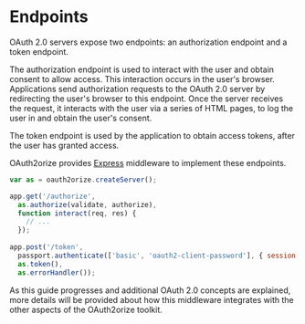 # Endpoints

OAuth 2.0 servers expose two endpoints: an authorization endpoint and a token
endpoint.

The authorization endpoint is used to interact with the user and obtain consent
to allow access.  This interaction occurs in the user's browser.  Applications
send authorization requests to the OAuth 2.0 server by redirecting the user's
browser to this endpoint.  Once the server receives the request, it interacts
with the user via a series of HTML pages, to log the user in and obtain the
user's consent.

The token endpoint is used by the application to obtain access tokens, after the
user has granted access.

OAuth2orize provides [Express](https://expressjs.com/) middleware to implement
these endpoints.

```js
var as = oauth2orize.createServer();

app.get('/authorize',
  as.authorize(validate, authorize),
  function interact(req, res) {
    // ...
  });
  
app.post('/token',
  passport.authenticate(['basic', 'oauth2-client-password'], { session: false }),
  as.token(),
  as.errorHandler());
```

As this guide progresses and additional OAuth 2.0 concepts are explained, more
details will be provided about how this middleware integrates with the other
aspects of the OAuth2orize toolkit.

